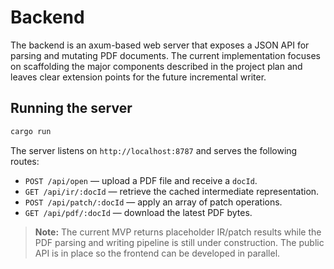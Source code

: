 # Backend

The backend is an axum-based web server that exposes a JSON API for parsing and
mutating PDF documents. The current implementation focuses on scaffolding the
major components described in the project plan and leaves clear extension points
for the future incremental writer.

## Running the server

```bash
cargo run
```

The server listens on `http://localhost:8787` and serves the following routes:

- `POST /api/open` — upload a PDF file and receive a `docId`.
- `GET /api/ir/:docId` — retrieve the cached intermediate representation.
- `POST /api/patch/:docId` — apply an array of patch operations.
- `GET /api/pdf/:docId` — download the latest PDF bytes.

> **Note:** The current MVP returns placeholder IR/patch results while the PDF
> parsing and writing pipeline is still under construction. The public API is in
> place so the frontend can be developed in parallel.

